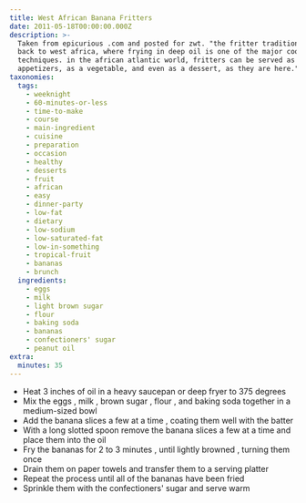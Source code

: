 ```yaml
---
title: West African Banana Fritters
date: 2011-05-18T00:00:00.000Z
description: >-
  Taken from epicurious .com and posted for zwt. "the fritter tradition harks
  back to west africa, where frying in deep oil is one of the major cooking
  techniques. in the african atlantic world, fritters can be served as
  appetizers, as a vegetable, and even as a dessert, as they are here."
taxonomies:
  tags:
    - weeknight
    - 60-minutes-or-less
    - time-to-make
    - course
    - main-ingredient
    - cuisine
    - preparation
    - occasion
    - healthy
    - desserts
    - fruit
    - african
    - easy
    - dinner-party
    - low-fat
    - dietary
    - low-sodium
    - low-saturated-fat
    - low-in-something
    - tropical-fruit
    - bananas
    - brunch
  ingredients:
    - eggs
    - milk
    - light brown sugar
    - flour
    - baking soda
    - bananas
    - confectioners' sugar
    - peanut oil
extra:
  minutes: 35
---
```

 - Heat 3 inches of oil in a heavy saucepan or deep fryer to 375 degrees
 - Mix the eggs , milk , brown sugar , flour , and baking soda together in a medium-sized bowl
 - Add the banana slices a few at a time , coating them well with the batter
 - With a long slotted spoon remove the banana slices a few at a time and place them into the oil
 - Fry the bananas for 2 to 3 minutes , until lightly browned , turning them once
 - Drain them on paper towels and transfer them to a serving platter
 - Repeat the process until all of the bananas have been fried
 - Sprinkle them with the confectioners' sugar and serve warm
